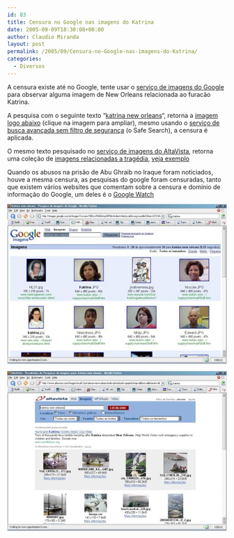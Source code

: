 ```yaml
---
id: 83
title: Censura no Google nas imagens do Katrina
date: 2005-09-09T18:30:08+00:00
author: Claudio Miranda
layout: post
permalink: /2005/09/Censura-no-Google-nas-imagens-do-Katrina/
categories:
  - Diversos
---
```

A censura existe at&eacute; no Google, tente usar o <a target="_blank" href="http://images.google.com">servi&ccedil;o de imagens do Google</a> para observar alguma imagem de New Orleans relacionada ao furac&atilde;o Katrina.

A pesquisa com o seguinte texto &#8220;[katrina new orleans](http://images.google.com/images?as_q=katrina+new+orleans&svnum=10&hl=pt-BR&btnG=Pesquisa+Google&as_epq=&as_oq=&as_eq=&imgsz=&as_filetype=&imgc=&as_sitesearch=&safe=off)&#8220;, retorna a [imagem logo abaixo](#g1) (clique na imagem para ampliar), mesmo usando o [servi&ccedil;o de busca avan&ccedil;ada sem filtro de seguran&ccedil;a](http://images.google.com/advanced_image_search) (o Safe Search), a censura &eacute; aplicada.

O mesmo texto pesquisado no <a target="_blank" href="http://www.altavista.com/image/">servi&ccedil;o de imagens do AltaVista</a>, retorna uma cole&ccedil;&atilde;o de <a target="_blank" href="http://www.altavista.com/image/results?q=katrina+new+orleans&#038;mik=photo&#038;mik=graphic&#038;mip=all&#038;mis=all&#038;miwxh=all">imagens relacionadas a trag&eacute;dia</a>, [veja exemplo](#a1)

Quando os abusos na pris&atilde;o de Abu Ghraib no Iraque foram noticiados, houve a mesma censura, as pesquisas do google foram censuradas, tanto que existem v&aacute;rios websites que comentam sobre a censura e dominio de informa&ccedil;&atilde;o do Google, um deles é o <a href="http://www.google-watch.org/" target="_blank" >Google Watch</a></a> 

<a name="g1" href="/resources/claudio/katrina-google.jpg" target="_blank"><img border="0" src="/resources/claudio/katrina-google-small.jpg" alt="Imagens de Katrina no Google Images" /></a>

<a name="a1" href="/resources/claudio/katrina-altavista.jpg" target="_blank"><img border="0" src="/resources/claudio/katrina-altavista-small.jpg" alt="Imagens de Katrina no Google Images" /></a>